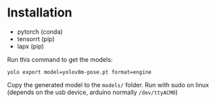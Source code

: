 # Installation

 - pytorch (conda)
 - tensorrt (pip)
 - lapx (pip)

Run this command to get the models:

```
yolo export model=yolov8m-pose.pt format=engine
```
Copy the generated model to the `models/` folder.
Run with sudo on linux (depends on the usb device, arduino normally `/dev/ttyACM0`)

